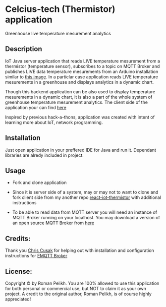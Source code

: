 # Celcius-tech (Thermistor) application

Greenhouse live temperature mesurement analytics

## Description

IoT Java server application that reads LIVE temperature mesurement from a thermistor (temperature sensor), subscribes to a topic on MQTT Broker and publishes LIVE data temperature mesurements from an Arduino installation similar to [this image](https://ibb.co/zxcy4P2). In a particlar case application reads LIVE temperature mesurements in a greenhouse and displays analytics in a dynamic chart.

Though this backend application can be also used to display temperature mesurements in a dynamic chart, it is also a part of the whole system of greenhouse temperature mesurement analytics. The client side of the application your can find [here](https://github.com/romanplkh/react-iot-thermistor)

Inspired by previous hack-a-thons, application was created with intent of learning more about IoT, network programming.

## Installation

Just open application in your preffered IDE for Java and run it. Dependant libraries are alredy included in project.

## Usage

- Fork and clone application
- Since it is server side of a system, may or may not to want to clone and fork client side from my another repo [react-iot-thermistor](https://github.com/romanplkh/react-iot-thermistor) with additional instructions

- To be able to read data from MQTT server you will need an instance of MQTT Broker running on your localhost. You may download a version of an open source MQTT Broker from [here](http://emqtt.io/downloads/)

## Credits:

Thank you [Chris Cusak](https://github.com/chrisecusack) for helping out with installation and configuration instructions for [EMQTT Broker](http://emqtt.io)

## License:

Copyright © by Roman Pelikh. You are 100% allowed to use this application for both personal or commercial use, but NOT to claim it as your own project.
A credit to the original author, Roman Pelikh, is of course highly appreciated!
